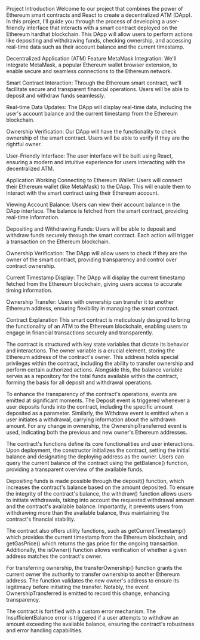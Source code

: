 Project Introduction
Welcome to our project that combines the power of Ethereum smart contracts and React to create a decentralized ATM (DApp). In this project, I'll guide you through the process of developing a user-friendly interface that interacts with a smart contract deployed on the Ethereum hardhat blockchain. This DApp will allow users to perform actions like depositing and withdrawing funds, checking ownership, and accessing real-time data such as their account balance and the current timestamp.

Decentralized Application (ATM) Feature
MetaMask Integration: We'll integrate MetaMask, a popular Ethereum wallet browser extension, to enable secure and seamless connections to the Ethereum network.

Smart Contract Interaction: Through the Ethereum smart contract, we'll facilitate secure and transparent financial operations. Users will be able to deposit and withdraw funds seamlessly.

Real-time Data Updates: The DApp will display real-time data, including the user's account balance and the current timestamp from the Ethereum blockchain.

Ownership Verification: Our DApp will have the functionality to check ownership of the smart contract. Users will be able to verify if they are the rightful owner.

User-Friendly Interface: The user interface will be built using React, ensuring a modern and intuitive experience for users interacting with the decentralized ATM.

Application Working
Connecting to Ethereum Wallet: Users will connect their Ethereum wallet (like MetaMask) to the DApp. This will enable them to interact with the smart contract using their Ethereum account.

Viewing Account Balance: Users can view their account balance in the DApp interface. The balance is fetched from the smart contract, providing real-time information.

Depositing and Withdrawing Funds: Users will be able to deposit and withdraw funds securely through the smart contract. Each action will trigger a transaction on the Ethereum blockchain.

Ownership Verification: The DApp will allow users to check if they are the owner of the smart contract, providing transparency and control over contract ownership.

Current Timestamp Display: The DApp will display the current timestamp fetched from the Ethereum blockchain, giving users access to accurate timing information.

Ownership Transfer: Users with ownership can transfer it to another Ethereum address, ensuring flexibility in managing the smart contract.

Contract Explanation
This smart contract is meticulously designed to bring the functionality of an ATM to the Ethereum blockchain, enabling users to engage in financial transactions securely and transparently.

The contract is structured with key state variables that dictate its behavior and interactions. The owner variable is a crucial element, storing the Ethereum address of the contract's owner. This address holds special privileges within the contract, including the ability to transfer ownership and perform certain authorized actions. Alongside this, the balance variable serves as a repository for the total funds available within the contract, forming the basis for all deposit and withdrawal operations.

To enhance the transparency of the contract's operations, events are emitted at significant moments. The Deposit event is triggered whenever a user deposits funds into the contract, including the specific amount deposited as a parameter. Similarly, the Withdraw event is emitted when a user initiates a withdrawal, carrying information about the withdrawn amount. For any change in ownership, the OwnershipTransferred event is used, indicating both the previous and new owner's Ethereum addresses.

The contract's functions define its core functionalities and user interactions. Upon deployment, the constructor initializes the contract, setting the initial balance and designating the deploying address as the owner. Users can query the current balance of the contract using the getBalance() function, providing a transparent overview of the available funds.

Depositing funds is made possible through the deposit() function, which increases the contract's balance based on the amount deposited. To ensure the integrity of the contract's balance, the withdraw() function allows users to initiate withdrawals, taking into account the requested withdrawal amount and the contract's available balance. Importantly, it prevents users from withdrawing more than the available balance, thus maintaining the contract's financial stability.

The contract also offers utility functions, such as getCurrentTimestamp() which provides the current timestamp from the Ethereum blockchain, and getGasPrice() which returns the gas price for the ongoing transaction. Additionally, the isOwner() function allows verification of whether a given address matches the contract's owner.

For transferring ownership, the transferOwnership() function grants the current owner the authority to transfer ownership to another Ethereum address. The function validates the new owner's address to ensure its legitimacy before initiating the transfer. Notably, the event OwnershipTransferred is emitted to record this change, enhancing transparency.

The contract is fortified with a custom error mechanism. The InsufficientBalance error is triggered if a user attempts to withdraw an amount exceeding the available balance, ensuring the contract's robustness and error handling capabilities.
